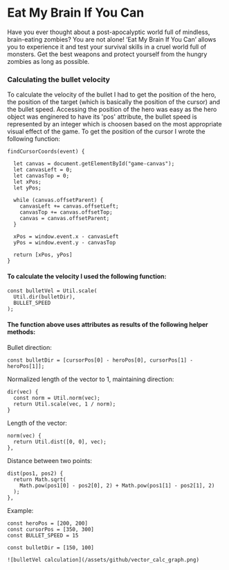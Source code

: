 # Eat My Brain If You Can

Have you ever thought about a post-apocalyptic world full of mindless, brain-eating zombies? You are not alone! ‘Eat My Brain If You Can’ allows you to experience it and test your survival skills in a cruel world full of monsters. Get the best weapons and protect yourself from the hungry zombies as long as possible.


### Calculating the bullet velocity 

To calculate the velocity of the bullet I had to get the position of the hero, the position of the target (which is basically the position of the cursor) and the bullet speed. Accessing the position of the hero was easy as the hero object was enginered to have its 'pos' attribute, the bullet speed is represented by an integer which is choosen based on the most appropriate visual effect of the game. To get the position of the cursor I wrote the following function:

```
findCursorCoords(event) {

  let canvas = document.getElementById("game-canvas");
  let canvasLeft = 0;
  let canvasTop = 0;
  let xPos;
  let yPos;

  while (canvas.offsetParent) {
    canvasLeft += canvas.offsetLeft;
    canvasTop += canvas.offsetTop;
    canvas = canvas.offsetParent;
  }

  xPos = window.event.x - canvasLeft
  yPos = window.event.y - canvasTop

  return [xPos, yPos]
}
  ```
#### To calculate the velocity I used the following function:
```
const bulletVel = Util.scale(
  Util.dir(bulletDir), 
  BULLET_SPEED
);
```
#### The function above uses attributes as results of the following helper methods:

Bullet direction:
```
const bulletDir = [cursorPos[0] - heroPos[0], cursorPos[1] - heroPos[1]];
```

Normalized length of the vector to 1, maintaining direction:
```
dir(vec) {
  const norm = Util.norm(vec);
  return Util.scale(vec, 1 / norm);    
}
```

Length of the vector:
```
norm(vec) {     
  return Util.dist([0, 0], vec);
},
```

Distance between two points:
```
dist(pos1, pos2) {     
  return Math.sqrt(
    Math.pow(pos1[0] - pos2[0], 2) + Math.pow(pos1[1] - pos2[1], 2)
  );
},
```
Example:
```
const heroPos = [200, 200]
const cursorPos = [350, 300]
const BULLET_SPEED = 15

const bulletDir = [150, 100]

![bulletVel calculation](/assets/github/vector_calc_graph.png)

